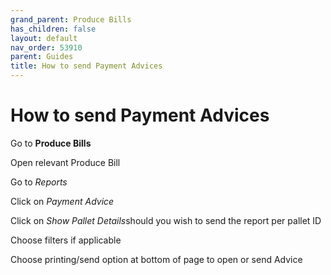 ```yaml
---
grand_parent: Produce Bills
has_children: false
layout: default
nav_order: 53910
parent: Guides
title: How to send Payment Advices
---
```


# How to send Payment Advices

Go to **Produce Bills**

Open relevant Produce Bill

Go to *Reports*

Click on *Payment Advice*

Click on *Show Pallet Details*should you wish to send the report per pallet ID

Choose filters if applicable

Choose printing/send option at bottom of page to open or send Advice